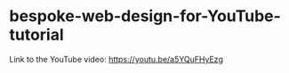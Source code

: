 # bespoke-web-design-for-YouTube-tutorial


Link to the YouTube video: https://youtu.be/a5YQuFHyEzg
